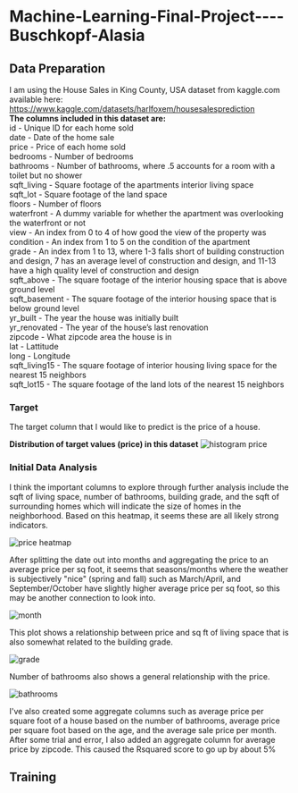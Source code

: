 # Machine-Learning-Final-Project----Buschkopf-Alasia

## Data Preparation
I am using the House Sales in King County, USA dataset from kaggle.com available here: https://www.kaggle.com/datasets/harlfoxem/housesalesprediction</br>
**The columns included in this dataset are:** </br>
id - Unique ID for each home sold </br>
date - Date of the home sale</br>
price - Price of each home sold</br>
bedrooms - Number of bedrooms</br>
bathrooms - Number of bathrooms, where .5 accounts for a room with a toilet but no shower</br>
sqft_living - Square footage of the apartments interior living space</br>
sqft_lot - Square footage of the land space</br>
floors - Number of floors</br>
waterfront - A dummy variable for whether the apartment was overlooking the waterfront or not</br>
view - An index from 0 to 4 of how good the view of the property was</br>
condition - An index from 1 to 5 on the condition of the apartment</br>
grade - An index from 1 to 13, where 1-3 falls short of building construction and design, 7 has an average level of construction and design, and 11-13 have a high quality level of construction and design</br>
sqft_above - The square footage of the interior housing space that is above ground level</br>
sqft_basement - The square footage of the interior housing space that is below ground level</br>
yr_built - The year the house was initially built</br>
yr_renovated - The year of the house’s last renovation</br>
zipcode - What zipcode area the house is in</br>
lat - Lattitude</br>
long - Longitude</br>
sqft_living15 - The square footage of interior housing living space for the nearest 15 neighbors</br>
sqft_lot15 - The square footage of the land lots of the nearest 15 neighbors</br>

### Target

The target column that I would like to predict is the price of a house. </br>

**Distribution of target values (price) in this dataset**
![histogram price](https://user-images.githubusercontent.com/82225286/165817872-555c883f-5c58-4521-ae9a-dd07c0d9e0c4.png)

### Initial Data Analysis</br>

I think the important columns to explore through further analysis include the sqft of living space, number of bathrooms, building grade, and the sqft of surrounding homes which will indicate the size of homes in the neighborhood. Based on this heatmap, it seems these are all likely strong indicators. </br>

![price heatmap](https://user-images.githubusercontent.com/82225286/165663070-20fbef7f-e3a2-4891-b6b4-71d05db93ad2.png)

After splitting the date out into months and aggregating the price to an average price per sq foot, it seems that seasons/months where the weather is subjectively "nice" (spring and fall) such as March/April, and September/October have slightly higher average price per sq foot, so this may be another connection to look into.</br>

![month](https://user-images.githubusercontent.com/82225286/165663010-54d14d49-e468-4395-af88-70e556e82814.png)

This plot shows a relationship between price and sq ft of living space that is also somewhat related to the building grade. </br>

![grade](https://user-images.githubusercontent.com/82225286/165664848-9d7f2ecc-bef0-4588-ad73-dbf6ecc61987.png)

Number of bathrooms also shows a general relationship with the price. </br>

![bathrooms](https://user-images.githubusercontent.com/82225286/165665239-9cfe2e64-f8c8-409e-873e-cb9470bd4938.png)

I've also created some aggregate columns such as average price per square foot of a house based on the number of bathrooms, average price per square foot based on the age, and the average sale price per month. After some trial and error, I also added an aggregate column for average price by zipcode. This caused the Rsquared score to go up by about 5%


## Training </br>


